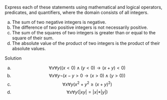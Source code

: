 Express each of these statements using mathematical and logical operators, predicates, and quantifiers, where the domain consists of all integers.

1. The sum of two negative integers is negative.
2. The difference of two positive integers is not necessarily positive.
3. The sum of the squares of two integers is greater than or equal to the square of their sum.
4. The absolute value of the product of two integers is the product of their absolute values.

Solution

1. $$\forall x \forall y ((x \lt 0) \wedge (y \lt 0) \rightarrow (x + y) \lt 0)$$
2. $$\forall x \forall y \neg (x - y \gt 0 \rightarrow (x \gt 0) \wedge (y \gt 0))$$
3. $$\forall x \forall y (x^2 + y^2 \ge (x + y)^2)$$
4. $$\forall x \forall y (\vert xy\vert = \vert x\vert * \vert y\vert)$$

<style type="text/css">
    ol { list-style-type: lower-alpha; }
</style>